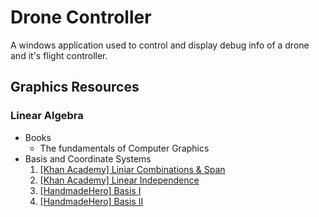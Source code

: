 # Drone Controller
A windows application used to control and display debug info of a drone and
it's flight controller.

## Graphics Resources
### Linear Algebra
* Books
    *   The fundamentals of Computer Graphics
* Basis and Coordinate Systems
    1. [[Khan Academy] Liniar Combinations & Span](https://youtu.be/Qm_OS-8COwU)
    2. [[Khan Academy] Linear Independence](https://youtu.be/CrV1xCWdY-g)
    3. [[HandmadeHero] Basis I](https://www.youtube.com/watch?v=lcmjmOfWPNU&feature=youtu.be)
    4. [[HandmadeHero] Basis II](https://www.youtube.com/watch?v=2yKKcjBIaL0)
